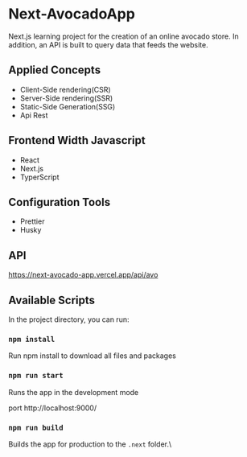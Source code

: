 # Next-AvocadoApp

Next.js learning project for the creation of an online avocado store. In addition, an API is built to query data that feeds the website.

## Applied Concepts

- Client-Side rendering(CSR)
- Server-Side rendering(SSR)
- Static-Side Generation(SSG)
- Api Rest

## Frontend Width Javascript

- React
- Next.js
- TyperScript

## Configuration Tools

- Prettier
- Husky

## API

https://next-avocado-app.vercel.app/api/avo

## Available Scripts

In the project directory, you can run:

### `npm install`

Run npm install to download all files and packages

### `npm run start`

Runs the app in the development mode

port http://localhost:9000/

### `npm run build`

Builds the app for production to the `.next` folder.\
